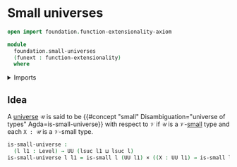 # Small universes

```agda
open import foundation.function-extensionality-axiom

module
  foundation.small-universes
  (funext : function-extensionality)
  where
```

<details><summary>Imports</summary>

```agda
open import foundation.universe-levels

open import foundation-core.cartesian-product-types
open import foundation-core.small-types funext
```

</details>

## Idea

A [universe](foundation.universe-levels.md) `𝒰` is said to be
{{#concept "small" Disambiguation="universe of types" Agda=is-small-universe}}
with respect to `𝒱` if `𝒰` is a `𝒱`-[small](foundation-core.small-types.md) type
and each `X : 𝒰` is a `𝒱`-small type.

```agda
is-small-universe :
  (l l1 : Level) → UU (lsuc l1 ⊔ lsuc l)
is-small-universe l l1 = is-small l (UU l1) × ((X : UU l1) → is-small l X)
```
